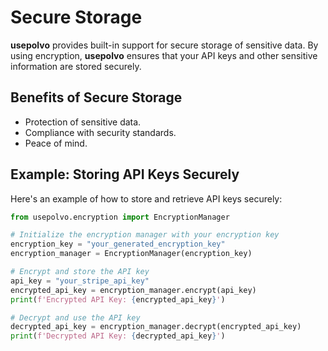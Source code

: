 # Secure Storage

**usepolvo** provides built-in support for secure storage of sensitive data. By using encryption, **usepolvo** ensures that your API keys and other sensitive information are stored securely.

## Benefits of Secure Storage

- Protection of sensitive data.
- Compliance with security standards.
- Peace of mind.

## Example: Storing API Keys Securely

Here's an example of how to store and retrieve API keys securely:

```python
from usepolvo.encryption import EncryptionManager

# Initialize the encryption manager with your encryption key
encryption_key = "your_generated_encryption_key"
encryption_manager = EncryptionManager(encryption_key)

# Encrypt and store the API key
api_key = "your_stripe_api_key"
encrypted_api_key = encryption_manager.encrypt(api_key)
print(f'Encrypted API Key: {encrypted_api_key}')

# Decrypt and use the API key
decrypted_api_key = encryption_manager.decrypt(encrypted_api_key)
print(f'Decrypted API Key: {decrypted_api_key}')
```